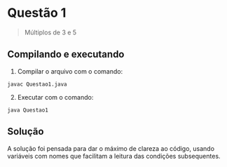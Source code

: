# Questão 1

> Múltiplos de 3 e 5

## Compilando e executando 

1. Compilar o arquivo com o comando:

```
javac Questao1.java
```

2. Executar com o comando:

```
java Questao1
```

## Solução

A solução foi pensada para dar o máximo de clareza ao código, usando variáveis com nomes que facilitam a leitura das condições 
subsequentes.

